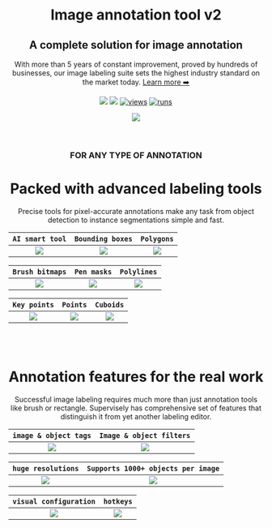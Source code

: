 <div align="center" markdown>

# Image annotation tool v2

## A complete solution for image annotation 

With more than 5 years of constant improvement, proved by hundreds of businesses, our image labeling suite sets the highest industry standard on the market today. [Learn more ➡️](https://supervise.ly/labeling-toolbox/images)

[![](https://img.shields.io/badge/supervisely-ecosystem-brightgreen)](https://ecosystem.supervise.ly/apps/supervisely-ecosystem/image-labeling-tool-v2)
[![](https://img.shields.io/badge/slack-chat-green.svg?logo=slack)](https://supervise.ly/slack)
[![views](https://app.supervise.ly/public/api/v3/ecosystem.counters?repo=supervisely-ecosystem/image-labeling-tool-v2&counter=views&label=views)](https://supervise.ly)
[![runs](https://app.supervise.ly/public/api/v3/ecosystem.counters?repo=supervisely-ecosystem/image-labeling-tool-v2&counter=runs&label=runs&123)](https://supervise.ly)

<img src="https://cdn.supervise.ly/img/hero.0577837.png"/>

</div>

<br/>
<br/>

<div align="center" markdown>

### FOR ANY TYPE OF ANNOTATION
# Packed with advanced labeling tools
Precise tools for pixel-accurate annotations make any task from object detection to instance segmentations simple and fast.

</div>

`AI smart tool`  |  `Bounding boxes` | `Polygons`
:---------------:|:-----------------:|:-----------:
<img src="https://user-images.githubusercontent.com/12828725/173539066-3bf97a8b-172f-48c4-8076-2178ed5d4643.gif" style="max-height: 300px; width: auto;"/>  |  <img src="https://user-images.githubusercontent.com/12828725/173538759-f474c993-0a54-4d43-b975-e7e21e960c7b.gif" style="max-height: 300px; width: auto;"/>  | <img src="https://user-images.githubusercontent.com/12828725/173538864-b0ec18ba-80c6-4483-aa59-5a131bae2e77.gif" style="max-height: 300px; width: auto;"/>

`Brush bitmaps` | `Pen masks` | `Polylines` | 
:--------------:|:-----------:|:------------: 
<img src="https://user-images.githubusercontent.com/12828725/173538840-946a0144-5d6d-4583-848c-79c9de9b0205.gif" style="max-height: 300px; width: auto;"/>  |  <img src="https://user-images.githubusercontent.com/12828725/173538840-946a0144-5d6d-4583-848c-79c9de9b0205.gif" style="max-height: 300px; width: auto;"/> |  <img src="https://user-images.githubusercontent.com/12828725/173538835-64c0f63d-9ec1-4a8c-9f94-254a3c501a94.gif" style="max-height: 300px; width: auto;"/>

`Key points`  |  `Points` | `Cuboids` |
:------------:|:---------:|:----------:
<img src="https://user-images.githubusercontent.com/12828725/173538816-c5b72f9c-169f-4028-b1b5-fb683266185d.gif" style="max-height: 300px; width: auto;"/>  |  <img src="https://user-images.githubusercontent.com/12828725/173538794-6145952c-64be-42c4-9690-b86600b89be3.gif" style="max-height: 300px; width: auto;"/> |  <img src="https://user-images.githubusercontent.com/12828725/173538775-f12300db-bc06-4f86-b74c-1c6423d8f2b1.gif" style="max-height: 300px; width: auto;"/>

<br/>
<br/>

<div align="center" markdown>

# Annotation features for the real work
Successful image labeling requires much more than just annotation tools like brush or rectangle.
Supervisely has comprehensive set of features that distinguish it from yet another labeling editor.

</div>

`image & object tags`  |  `Image & object filters` 
:---------------:|:-----------------:
<img src="https://cdn.supervise.ly/img/object-tags.8715b6c.png" style="max-height: 300px; width: auto;"/>  |  <img src="https://cdn.supervise.ly/img/final.994fabc.png" style="max-height: 300px; width: auto;"/>

`huge resolutions`  |  `Supports 1000+ objects per image` 
:---------------:|:-----------------:
<img src="https://cdn.supervise.ly/img/tallinn.563be7e.png" style="max-height: 300px; width: auto;"/>  |  <img src="https://user-images.githubusercontent.com/12828725/173540755-2dd51481-ee88-467b-bcaa-361449199351.gif" style="max-height: 300px; width: auto;"/>

`visual configuration`  |  `hotkeys` 
:---------------:|:-----------------:
<img src="https://user-images.githubusercontent.com/12828725/173541225-10fe89bd-7d41-4a9f-a843-68494d9c7e19.gif" style="max-height: 300px; width: auto;"/>  |  <img src="https://user-images.githubusercontent.com/12828725/173541198-d13a7e78-f952-491d-b633-53feb6610746.gif" style="max-height: 300px; width: auto;"/>